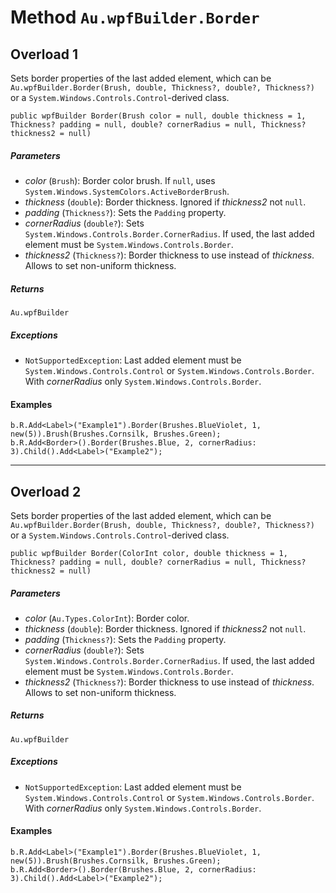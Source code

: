 # Method `Au.wpfBuilder.Border`

## Overload 1

Sets border properties of the last added element, which can be `Au.wpfBuilder.Border(Brush, double, Thickness?, double?, Thickness?)` or a `System.Windows.Controls.Control`-derived class.

```
public wpfBuilder Border(Brush color = null, double thickness = 1, Thickness? padding = null, double? cornerRadius = null, Thickness? thickness2 = null)
```

##### Parameters

- *color*  (`Brush`):
    Border color brush. If `null`, uses `System.Windows.SystemColors.ActiveBorderBrush`.
- *thickness*  (`double`):
    Border thickness. Ignored if *thickness2* not `null`.
- *padding*  (`Thickness?`):
    Sets the `Padding` property.
- *cornerRadius*  (`double?`):
    Sets `System.Windows.Controls.Border.CornerRadius`. If used, the last added element must be `System.Windows.Controls.Border`.
- *thickness2*  (`Thickness?`):
    Border thickness to use instead of *thickness*. Allows to set non-uniform thickness.

##### Returns

`Au.wpfBuilder`

##### Exceptions

- `NotSupportedException`:
    Last added element must be `System.Windows.Controls.Control` or `System.Windows.Controls.Border`. With *cornerRadius* only `System.Windows.Controls.Border`.

#### Examples

```
b.R.Add<Label>("Example1").Border(Brushes.BlueViolet, 1, new(5)).Brush(Brushes.Cornsilk, Brushes.Green);
b.R.Add<Border>().Border(Brushes.Blue, 2, cornerRadius: 3).Child().Add<Label>("Example2");
```

* * *

## Overload 2

Sets border properties of the last added element, which can be `Au.wpfBuilder.Border(Brush, double, Thickness?, double?, Thickness?)` or a `System.Windows.Controls.Control`-derived class.

```
public wpfBuilder Border(ColorInt color, double thickness = 1, Thickness? padding = null, double? cornerRadius = null, Thickness? thickness2 = null)
```

##### Parameters

- *color*  (`Au.Types.ColorInt`):
    Border color.
- *thickness*  (`double`):
    Border thickness. Ignored if *thickness2* not `null`.
- *padding*  (`Thickness?`):
    Sets the `Padding` property.
- *cornerRadius*  (`double?`):
    Sets `System.Windows.Controls.Border.CornerRadius`. If used, the last added element must be `System.Windows.Controls.Border`.
- *thickness2*  (`Thickness?`):
    Border thickness to use instead of *thickness*. Allows to set non-uniform thickness.

##### Returns

`Au.wpfBuilder`

##### Exceptions

- `NotSupportedException`:
    Last added element must be `System.Windows.Controls.Control` or `System.Windows.Controls.Border`. With *cornerRadius* only `System.Windows.Controls.Border`.

#### Examples

```
b.R.Add<Label>("Example1").Border(Brushes.BlueViolet, 1, new(5)).Brush(Brushes.Cornsilk, Brushes.Green);
b.R.Add<Border>().Border(Brushes.Blue, 2, cornerRadius: 3).Child().Add<Label>("Example2");
```